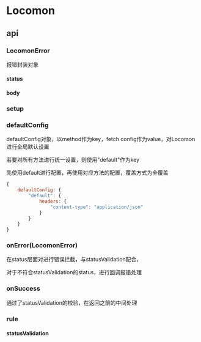 # Locomon








## api

### LocomonError


报错封装对象

#### status

#### body



### setup



### defaultConfig


defaultConfig对象，以method作为key，fetch config作为value，对Locomon进行全局默认设置


若要对所有方法进行统一设置，则使用"default"作为key

先使用default进行配置，再使用对应方法的配置，覆盖方式为全覆盖

```javascript
{
    defaultConfig: {
        "default": {
            headers: {
                "content-type": "application/json"
            }
        }
    }
}
```


### onError(LocomonError)

在status层面对进行错误拦截，与statusValidation配合，

对于不符合statusValidation的status，进行回调报错处理


### onSuccess

通过了statusValidation的校验，在返回之前的中间处理


### rule

#### statusValidation